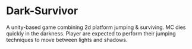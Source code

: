 # Dark-Survivor
A unity-based game combining 2d platform jumping & surviving. MC dies quickly in the darkness. Player are expected to perform their jumping techniques to move between lights and shadows.
